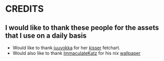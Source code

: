 # CREDITS
## I would like to thank these people for the assets that I use on a daily basis
- Would like to thank [juuyokka](https;//github.com/juuyokka) for her [kisser](https://github.com/ArkieSoft/nixos/blob/main/fetchart/kisser) fetchart.
- Would also like to thank [ImmaculateKatz](https://github.com/ImaculateKatz) for his nix [wallpaper](https://github.com/ArkieSoft/nixos/blob/main/wallpapers/nxe.png) 


